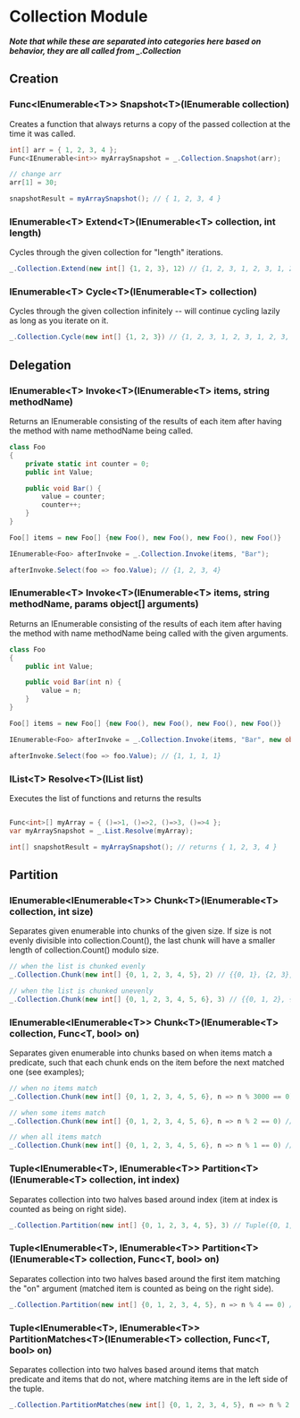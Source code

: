 # Collection Module
***Note that while these are separated into categories here based on behavior, they are all called from _.Collection***

## Creation
### Func\<IEnumerable\<T\>\> Snapshot\<T\>(IEnumerable<T> collection)
Creates a function that always returns a copy of the passed collection at the time it was called.
```csharp
int[] arr = { 1, 2, 3, 4 };
Func<IEnumerable<int>> myArraySnapshot = _.Collection.Snapshot(arr);

// change arr
arr[1] = 30;

snapshotResult = myArraySnapshot(); // { 1, 2, 3, 4 }
```

### IEnumerable\<T\> Extend\<T\>(IEnumerable\<T\> collection, int length)
Cycles through the given collection for "length" iterations.
```csharp
_.Collection.Extend(new int[] {1, 2, 3}, 12) // {1, 2, 3, 1, 2, 3, 1, 2, 3, 1, 2, 3}
```

### IEnumerable\<T\> Cycle\<T\>(IEnumerable\<T\> collection)
Cycles through the given collection infinitely -- will continue cycling lazily as long as you iterate on it.
```csharp
_.Collection.Cycle(new int[] {1, 2, 3}) // {1, 2, 3, 1, 2, 3, 1, 2, 3, 1, 2, 3...}
```

## Delegation
### IEnumerable\<T\> Invoke\<T\>(IEnumerable\<T\> items, string methodName)
Returns an IEnumerable consisting of the results of each item after having the method with name methodName being called.
```csharp
class Foo
{
    private static int counter = 0;
    public int Value;

    public void Bar() {
        value = counter;
        counter++;
    }
}

Foo[] items = new Foo[] {new Foo(), new Foo(), new Foo(), new Foo()}

IEnumerable<Foo> afterInvoke = _.Collection.Invoke(items, "Bar");

afterInvoke.Select(foo => foo.Value); // {1, 2, 3, 4}
```

### IEnumerable\<T\> Invoke\<T\>(IEnumerable\<T\> items, string methodName, params object[] arguments)
Returns an IEnumerable consisting of the results of each item after having the method with name methodName being called with the given arguments.
```csharp
class Foo
{
    public int Value;

    public void Bar(int n) {
        value = n;
    }
}

Foo[] items = new Foo[] {new Foo(), new Foo(), new Foo(), new Foo()}

IEnumerable<Foo> afterInvoke = _.Collection.Invoke(items, "Bar", new object[] {1});

afterInvoke.Select(foo => foo.Value); // {1, 1, 1, 1}
```

### IList\<T\> Resolve\<T\>(IList<T> list)
Executes the list of functions and returns the results
``` csharp

Func<int>[] myArray = { ()=>1, ()=>2, ()=>3, ()=>4 };
var myArraySnapshot = _.List.Resolve(myArray);

int[] snapshotResult = myArraySnapshot(); // returns { 1, 2, 3, 4 }
```

## Partition
### IEnumerable\<IEnumerable\<T\>\> Chunk\<T\>(IEnumerable\<T\> collection, int size)
Separates given enumerable into chunks of the given size. If size is not evenly divisible into collection.Count(), the last chunk will have a smaller length of collection.Count() modulo size.
```csharp
// when the list is chunked evenly
_.Collection.Chunk(new int[] {0, 1, 2, 3, 4, 5}, 2) // {{0, 1}, {2, 3}, {4, 5}}

// when the list is chunked unevenly
_.Collection.Chunk(new int[] {0, 1, 2, 3, 4, 5, 6}, 3) // {{0, 1, 2}, {3, 4, 5}, {6}}
```

### IEnumerable\<IEnumerable\<T\>\> Chunk\<T\>(IEnumerable\<T\> collection, Func\<T, bool\> on)
Separates given enumerable into chunks based on when items match a predicate, such that each chunk ends on the item before the next matched one (see examples);
```csharp
// when no items match
_.Collection.Chunk(new int[] {0, 1, 2, 3, 4, 5, 6}, n => n % 3000 == 0) // {{0, 1, 2, 3, 4, 5, 6}}

// when some items match
_.Collection.Chunk(new int[] {0, 1, 2, 3, 4, 5, 6}, n => n % 2 == 0) // {{0, 1}, {2, 3}, {4, 5}, {6}}

// when all items match
_.Collection.Chunk(new int[] {0, 1, 2, 3, 4, 5, 6}, n => n % 1 == 0) // {{0}, {1}, {2}, {3}, {4}, {5}, {6}}
```

### Tuple\<IEnumerable\<T\>, IEnumerable\<T\>\> Partition\<T\>(IEnumerable\<T\> collection, int index)
Separates collection into two halves based around index (item at index is counted as being on right side).
```csharp
_.Collection.Partition(new int[] {0, 1, 2, 3, 4, 5}, 3) // Tuple({0, 1, 2}, {3, 4, 5})
```

### Tuple\<IEnumerable\<T\>, IEnumerable\<T\>\> Partition\<T\>(IEnumerable\<T\> collection, Func\<T, bool\> on)
Separates collection into two halves based around the first item matching the "on" argument (matched item is counted as being on the right side).
```csharp
_.Collection.Partition(new int[] {0, 1, 2, 3, 4, 5}, n => n % 4 == 0) // Tuple({0, 1, 2, 3}, {4, 5})
```

### Tuple\<IEnumerable\<T\>, IEnumerable\<T\>\> PartitionMatches\<T\>(IEnumerable\<T\> collection, Func\<T, bool\> on)
Separates collection into two halves based around items that match predicate and items that do not, where matching items are in the left side of the tuple.
```csharp
_.Collection.PartitionMatches(new int[] {0, 1, 2, 3, 4, 5}, n => n % 2 == 0) // Tuple({0, 2, 4}, {1, 3, 5})
```
